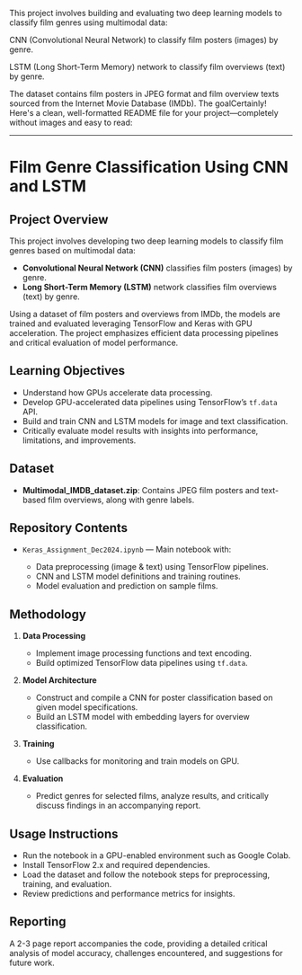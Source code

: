 This project involves building and evaluating two deep learning models to classify film genres using multimodal data:

CNN (Convolutional Neural Network) to classify film posters (images) by genre.

LSTM (Long Short-Term Memory) network to classify film overviews (text) by genre.

The dataset contains film posters in JPEG format and film overview texts sourced from the Internet Movie Database (IMDb). The goalCertainly! Here's a clean, well-formatted README file for your project—completely without images and easy to read:

---

# Film Genre Classification Using CNN and LSTM

## Project Overview

This project involves developing two deep learning models to classify film genres based on multimodal data:

* **Convolutional Neural Network (CNN)** classifies film posters (images) by genre.
* **Long Short-Term Memory (LSTM)** network classifies film overviews (text) by genre.

Using a dataset of film posters and overviews from IMDb, the models are trained and evaluated leveraging TensorFlow and Keras with GPU acceleration. The project emphasizes efficient data processing pipelines and critical evaluation of model performance.

## Learning Objectives

* Understand how GPUs accelerate data processing.
* Develop GPU-accelerated data pipelines using TensorFlow’s `tf.data` API.
* Build and train CNN and LSTM models for image and text classification.
* Critically evaluate model results with insights into performance, limitations, and improvements.

## Dataset

* **Multimodal\_IMDB\_dataset.zip**: Contains JPEG film posters and text-based film overviews, along with genre labels.

## Repository Contents

* `Keras_Assignment_Dec2024.ipynb` — Main notebook with:

  * Data preprocessing (image & text) using TensorFlow pipelines.
  * CNN and LSTM model definitions and training routines.
  * Model evaluation and prediction on sample films.

## Methodology

1. **Data Processing**

   * Implement image processing functions and text encoding.
   * Build optimized TensorFlow data pipelines using `tf.data`.

2. **Model Architecture**

   * Construct and compile a CNN for poster classification based on given model specifications.
   * Build an LSTM model with embedding layers for overview classification.

3. **Training**

   * Use callbacks for monitoring and train models on GPU.

4. **Evaluation**

   * Predict genres for selected films, analyze results, and critically discuss findings in an accompanying report.

## Usage Instructions

* Run the notebook in a GPU-enabled environment such as Google Colab.
* Install TensorFlow 2.x and required dependencies.
* Load the dataset and follow the notebook steps for preprocessing, training, and evaluation.
* Review predictions and performance metrics for insights.

## Reporting

A 2-3 page report accompanies the code, providing a detailed critical analysis of model accuracy, challenges encountered, and suggestions for future work.

